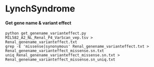 # LynchSyndrome

#### Get gene name & variant effect

```
python get_genename_varianteffect.py MIL582_A2_NL_Renal_P4_VarScan_vep.tsv > Renal_genename_varianteffect.txt
grep -E 'missense|synonymous' Renal_genename_varianteffect.txt > Renal_genename_varianteffect_missense.sn.txt
uniq Renal_genename_varianteffect_missense.sn.txt > Renal_genename_varianteffect_missense.sn_uniq.txt
```

